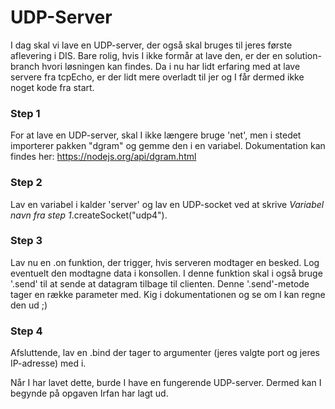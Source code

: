 # UDP-Server

I dag skal vi lave en UDP-server, der også skal bruges til jeres første aflevering i DIS. Bare rolig, hvis I ikke formår at lave den, er der en solution-branch hvori løsningen kan findes. Da i nu har lidt erfaring med at lave servere fra tcpEcho, er der lidt mere overladt til jer og I får dermed ikke noget kode fra start.

### Step 1
For at lave en UDP-server, skal I ikke længere bruge 'net', men i stedet importerer pakken "dgram" og gemme den i en variabel. Dokumentation kan findes her: https://nodejs.org/api/dgram.html

### Step 2
Lav en variabel i kalder 'server' og lav en UDP-socket ved at skrive *Variabel navn fra step 1*.createSocket("udp4").

### Step 3
Lav nu en .on funktion, der trigger, hvis serveren modtager en besked. Log eventuelt den modtagne data i konsollen. I denne funktion skal i også bruge '.send' til at sende at datagram tilbage til clienten. Denne '.send'-metode tager en række parameter med. Kig i dokumentationen og se om I kan regne den ud ;)

### Step 4
Afsluttende, lav en .bind der tager to argumenter (jeres valgte port og jeres IP-adresse) med i.

Når I har lavet dette, burde I have en fungerende UDP-server. Dermed kan I begynde på opgaven Irfan har lagt ud.
